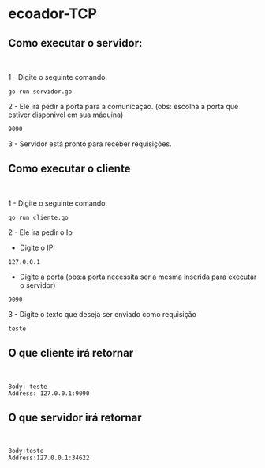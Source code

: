 # ecoador-TCP

<h2>Como executar o servidor:</h2> <br />

1 - Digite o seguinte comando.
```
go run servidor.go 
```
2 - Ele irá pedir a porta para a comunicação.
(obs: escolha a porta que estiver disponivel em sua máquina)
```
9090
```
3 - Servidor está pronto para receber requisições.



<h2>Como executar o cliente</h2> <br/>

1 - Digite o seguinte comando. 

```
go run cliente.go
```

2 - Ele ira pedir o Ip
- Digite o IP:
```
127.0.0.1
```
- Digite a porta
(obs:a porta necessita ser a mesma inserida para executar o servidor)
```
9090
```
3 - Digite o texto que deseja ser enviado como requisição
```
teste
```
<h2>O que cliente irá retornar </h2> <br/>

```
Body: teste
Address: 127.0.0.1:9090
```

<h2>O que servidor irá retornar </h2> <br/>

```
Body:teste
Address:127.0.0.1:34622
```

